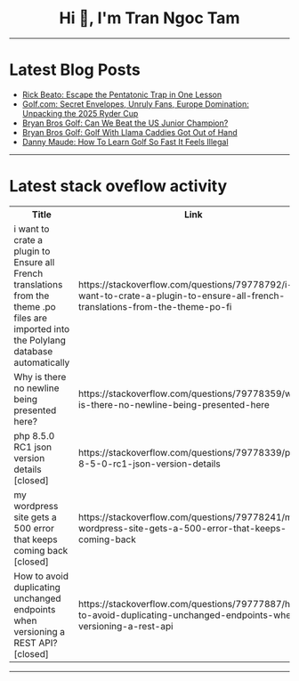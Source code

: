 <h1 align="center">Hi 👋, I'm Tran Ngoc Tam</h1>

---

# Latest Blog Posts 
<!-- BLOG-POST-LIST:START -->
- [Rick Beato: Escape the Pentatonic Trap in One Lesson](https://dev.to/music_youtube/rick-beato-escape-the-pentatonic-trap-in-one-lesson-53p9)
- [Golf.com: Secret Envelopes, Unruly Fans, Europe Domination: Unpacking the 2025 Ryder Cup](https://dev.to/youtube_golf/golfcom-secret-envelopes-unruly-fans-europe-domination-unpacking-the-2025-ryder-cup-76b)
- [Bryan Bros Golf: Can We Beat the US Junior Champion?](https://dev.to/youtube_golf/bryan-bros-golf-can-we-beat-the-us-junior-champion-3mlh)
- [Bryan Bros Golf: Golf With Llama Caddies Got Out of Hand](https://dev.to/youtube_golf/bryan-bros-golf-golf-with-llama-caddies-got-out-of-hand-5g8e)
- [Danny Maude: How To Learn Golf So Fast It Feels Illegal](https://dev.to/youtube_golf/danny-maude-how-to-learn-golf-so-fast-it-feels-illegal-2obf)
<!-- BLOG-POST-LIST:END -->

---

# Latest stack oveflow activity
<table>
  <tr><th>Title</th><th>Link</th></tr>
  <!-- STACKOVERFLOW:START --><tr><td>i want to crate a plugin to Ensure all French translations from the theme .po files are imported into the Polylang database automatically</td><td>https://stackoverflow.com/questions/79778792/i-want-to-crate-a-plugin-to-ensure-all-french-translations-from-the-theme-po-fi</td></tr><tr><td>Why is there no newline being presented here?</td><td>https://stackoverflow.com/questions/79778359/why-is-there-no-newline-being-presented-here</td></tr><tr><td>php 8.5.0 RC1 json version details [closed]</td><td>https://stackoverflow.com/questions/79778339/php-8-5-0-rc1-json-version-details</td></tr><tr><td>my wordpress site gets a 500 error that keeps coming back [closed]</td><td>https://stackoverflow.com/questions/79778241/my-wordpress-site-gets-a-500-error-that-keeps-coming-back</td></tr><tr><td>How to avoid duplicating unchanged endpoints when versioning a REST API? [closed]</td><td>https://stackoverflow.com/questions/79777887/how-to-avoid-duplicating-unchanged-endpoints-when-versioning-a-rest-api</td></tr><!-- STACKOVERFLOW:END -->
</table>

---


